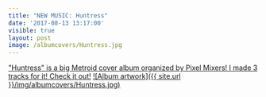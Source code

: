 ```yaml
---
title: "NEW MUSIC: Huntress"
date: '2017-08-13 13:17:00'
visible: true
layout: post
image: /albumcovers/Huntress.jpg
---
```

["Huntress" is a big Metroid cover album organized by Pixel Mixers! I made 3 tracks for it! Check it out!][thing-link]
[![Album artwork]({{ site.url }}/img/albumcovers/Huntress.jpg)][thing-link]

[thing-link]: https://pixel-mixers.com/2017/08/13/metroid-huntress-album/
